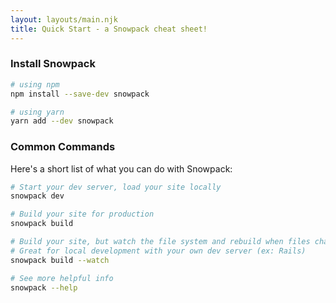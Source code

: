 ```yaml
---
layout: layouts/main.njk
title: Quick Start - a Snowpack cheat sheet!
---
```


### Install Snowpack

```bash
# using npm
npm install --save-dev snowpack

# using yarn
yarn add --dev snowpack
```

### Common Commands

Here's a short list of what you can do with Snowpack:

```bash
# Start your dev server, load your site locally
snowpack dev

# Build your site for production
snowpack build

# Build your site, but watch the file system and rebuild when files change.
# Great for local development with your own dev server (ex: Rails)
snowpack build --watch

# See more helpful info
snowpack --help
```
